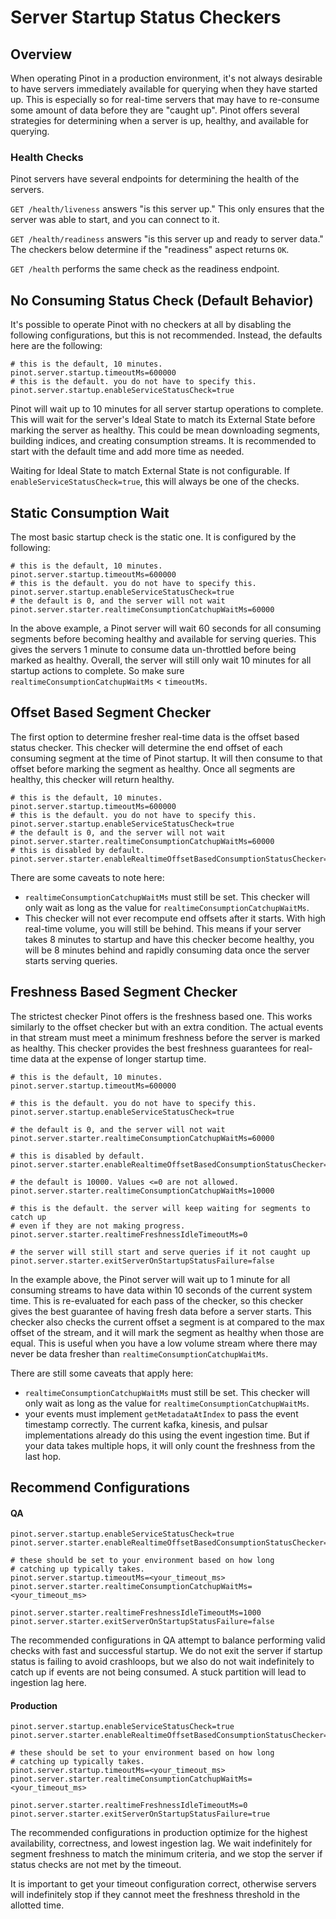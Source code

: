 # Server Startup Status Checkers

## Overview

When operating Pinot in a production environment, it's not always desirable to have servers immediately available for querying when they have started up. This is especially so for real-time servers that may have to re-consume some amount of data before they are "caught up". Pinot offers several strategies for determining when a server is up, healthy, and available for querying.

### Health Checks

Pinot servers have several endpoints for determining the health of the servers.

`GET /health/liveness` answers "is this server up." This only ensures that the server was able to start, and you can connect to it.

`GET /health/readiness` answers "is this server up and ready to server data." The checkers below determine if the "readiness" aspect returns `OK`.

`GET /health` performs the same check as the readiness endpoint.

## No Consuming Status Check (Default Behavior)

It's possible to operate Pinot with no checkers at all by disabling the following configurations, but this is not recommended. Instead, the defaults here are the following:

```
# this is the default, 10 minutes.
pinot.server.startup.timeoutMs=600000
# this is the default. you do not have to specify this.
pinot.server.startup.enableServiceStatusCheck=true
```

Pinot will wait up to 10 minutes for all server startup operations to complete. This will wait for the server's Ideal State to match its External State before marking the server as healthy. This could be mean downloading segments, building indices, and creating consumption streams. It is recommended to start with the default time and add more time as needed.

Waiting for Ideal State to match External State is not configurable. If `enableServiceStatusCheck=true`, this will always be one of the checks.

## Static Consumption Wait

The most basic startup check is the static one. It is configured by the following:

```
# this is the default, 10 minutes.
pinot.server.startup.timeoutMs=600000
# this is the default. you do not have to specify this.
pinot.server.startup.enableServiceStatusCheck=true
# the default is 0, and the server will not wait
pinot.server.starter.realtimeConsumptionCatchupWaitMs=60000
```

In the above example, a Pinot server will wait 60 seconds for all consuming segments before becoming healthy and available for serving queries. This gives the servers 1 minute to consume data un-throttled before being marked as healthy. Overall, the server will still only wait 10 minutes for all startup actions to complete. So make sure `realtimeConsumptionCatchupWaitMs` < `timeoutMs`.

## Offset Based Segment Checker

The first option to determine fresher real-time data is the offset based status checker. This checker will determine the end offset of each consuming segment at the time of Pinot startup. It will then consume to that offset before marking the segment as healthy. Once all segments are healthy, this checker will return healthy.

```
# this is the default, 10 minutes.
pinot.server.startup.timeoutMs=600000
# this is the default. you do not have to specify this.
pinot.server.startup.enableServiceStatusCheck=true
# the default is 0, and the server will not wait
pinot.server.starter.realtimeConsumptionCatchupWaitMs=60000
# this is disabled by default.
pinot.server.starter.enableRealtimeOffsetBasedConsumptionStatusChecker=true
```

There are some caveats to note here:

* `realtimeConsumptionCatchupWaitMs` must still be set. This checker will only wait as long as the value for `realtimeConsumptionCatchupWaitMs`.
* This checker will not ever recompute end offsets after it starts. With high real-time volume, you will still be behind. This means if your server takes 8 minutes to startup and have this checker become healthy, you will be 8 minutes behind and rapidly consuming data once the server starts serving queries.

## Freshness Based Segment Checker

The strictest checker Pinot offers is the freshness based one. This works similarly to the offset checker but with an extra condition. The actual events in that stream must meet a minimum freshness before the server is marked as healthy. This checker provides the best freshness guarantees for real-time data at the expense of longer startup time.

```
# this is the default, 10 minutes.
pinot.server.startup.timeoutMs=600000

# this is the default. you do not have to specify this.
pinot.server.startup.enableServiceStatusCheck=true

# the default is 0, and the server will not wait
pinot.server.starter.realtimeConsumptionCatchupWaitMs=60000

# this is disabled by default.
pinot.server.starter.enableRealtimeOffsetBasedConsumptionStatusChecker=true

# the default is 10000. Values <=0 are not allowed.
pinot.server.starter.realtimeConsumptionCatchupWaitMs=10000

# this is the default. the server will keep waiting for segments to catch up
# even if they are not making progress.
pinot.server.starter.realtimeFreshnessIdleTimeoutMs=0

# the server will still start and serve queries if it not caught up
pinot.server.starter.exitServerOnStartupStatusFailure=false
```

In the example above, the Pinot server will wait up to 1 minute for all consuming streams to have data within 10 seconds of the current system time. This is re-evaluated for each pass of the checker, so this checker gives the best guarantee of having fresh data before a server starts. This checker also checks the current offset a segment is at compared to the max offset of the stream, and it will mark the segment as healthy when those are equal. This is useful when you have a low volume stream where there may never be data fresher than `realtimeConsumptionCatchupWaitMs`.

There are still some caveats that apply here:

* `realtimeConsumptionCatchupWaitMs` must still be set. This checker will only wait as long as the value for `realtimeConsumptionCatchupWaitMs`.
* your events must implement `getMetadataAtIndex` to pass the event timestamp correctly. The current kafka, kinesis, and pulsar implementations already do this using the event ingestion time. But if your data takes multiple hops, it will only count the freshness from the last hop.

## Recommend Configurations

#### QA

```
pinot.server.startup.enableServiceStatusCheck=true
pinot.server.starter.enableRealtimeOffsetBasedConsumptionStatusChecker=true

# these should be set to your environment based on how long
# catching up typically takes.
pinot.server.startup.timeoutMs=<your_timeout_ms>
pinot.server.starter.realtimeConsumptionCatchupWaitMs=<your_timeout_ms>

pinot.server.starter.realtimeFreshnessIdleTimeoutMs=1000
pinot.server.starter.exitServerOnStartupStatusFailure=false
```

The recommended configurations in QA attempt to balance performing valid checks with fast and successful startup. We do not exit the server if startup status is failing to avoid crashloops, but we also do not wait indefinitely to catch up if events are not being consumed. A stuck partition will lead to ingestion lag here.

#### Production

```
pinot.server.startup.enableServiceStatusCheck=true
pinot.server.starter.enableRealtimeOffsetBasedConsumptionStatusChecker=true

# these should be set to your environment based on how long
# catching up typically takes.
pinot.server.startup.timeoutMs=<your_timeout_ms>
pinot.server.starter.realtimeConsumptionCatchupWaitMs=<your_timeout_ms>

pinot.server.starter.realtimeFreshnessIdleTimeoutMs=0
pinot.server.starter.exitServerOnStartupStatusFailure=true
```

The recommended configurations in production optimize for the highest availability, correctness, and lowest ingestion lag. We wait indefinitely for segment freshness to match the minimum criteria, and we stop the server if status checks are not met by the timeout.

It is important to get your timeout configuration correct, otherwise servers will indefinitely stop if they cannot meet the freshness threshold in the allotted time.
